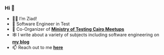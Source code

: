 ### Hi 👋

<!--
**ziadtawfeek/ziadtawfeek** is a ✨ _special_ ✨ repository because its `README.md` (this file) appears on your GitHub profile.

Here are some ideas to get you started:

- 🔭 I’m currently working on ...
- 🌱 I’m currently learning ...
- 👯 I’m looking to collaborate on ...
- 🤔 I’m looking for help with ...
- 💬 Ask me about ...
- 📫 How to reach me: ...
- 😄 Pronouns: ...
- ⚡ Fun fact: ...
-->
- 👨‍💻 I’m Ziad! 
- 📇 Software Engineer in Test
- 🙌 Co-Organizer of [**Ministry of Testing Cairo Meetups**](https://www.meetup.com/Ministry-of-Testing-Cairo/ "**Ministry of Testing Cairo Meetups**")
- 🕸 I write about a variety of subjects including software engineering on [**my blog**](https://ziadtawfeek.github.io/web/)
- 📫 Reach out to me [**here**](https://ziadtawfeek.typeform.com/to/Yriu8h "here") 
